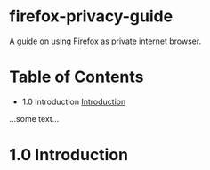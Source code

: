 # firefox-privacy-guide
A guide on using Firefox as private internet browser.

# Table of Contents

- 1.0 Introduction [Introduction](#Introduction)   

...some text...

# 1.0 Introduction<a id='Introduction'></a>

